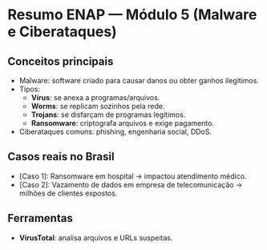 # Resumo ENAP — Módulo 5 (Malware e Ciberataques)

## Conceitos principais
- Malware: software criado para causar danos ou obter ganhos ilegítimos.
- Tipos:
  - **Vírus**: se anexa a programas/arquivos.
  - **Worms**: se replicam sozinhos pela rede.
  - **Trojans**: se disfarçam de programas legítimos.
  - **Ransomware**: criptografa arquivos e exige pagamento.
- Ciberataques comuns: phishing, engenharia social, DDoS.

## Casos reais no Brasil
- [Caso 1]: Ransomware em hospital → impactou atendimento médico.
- [Caso 2]: Vazamento de dados em empresa de telecomunicação → milhões de clientes expostos.

## Ferramentas
- **VirusTotal**: analisa arquivos e URLs suspeitas.
